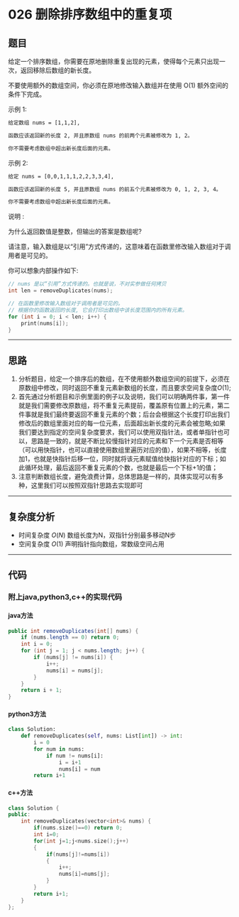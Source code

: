 # 026 删除排序数组中的重复项

## 题目

给定一个排序数组，你需要在原地删除重复出现的元素，使得每个元素只出现一次，返回移除后数组的新长度。

不要使用额外的数组空间，你必须在原地修改输入数组并在使用 O(1) 额外空间的条件下完成。

示例 1:

```txt
给定数组 nums = [1,1,2], 

函数应该返回新的长度 2, 并且原数组 nums 的前两个元素被修改为 1, 2。 

你不需要考虑数组中超出新长度后面的元素。
```

示例 2:

```txt
给定 nums = [0,0,1,1,1,2,2,3,3,4],

函数应该返回新的长度 5, 并且原数组 nums 的前五个元素被修改为 0, 1, 2, 3, 4。

你不需要考虑数组中超出新长度后面的元素。
```

说明 :

为什么返回数值是整数，但输出的答案是数组呢?

请注意，输入数组是以“引用”方式传递的，这意味着在函数里修改输入数组对于调用者是可见的。

你可以想象内部操作如下:

```c
// nums 是以“引用”方式传递的。也就是说，不对实参做任何拷贝
int len = removeDuplicates(nums);

// 在函数里修改输入数组对于调用者是可见的。
// 根据你的函数返回的长度, 它会打印出数组中该长度范围内的所有元素。
for (int i = 0; i < len; i++) {
    print(nums[i]);
}
```

***

## 思路

1. 分析题目，给定一个排序后的数组，在不使用额外数组空间的前提下，必须在原数组中修改，同时返回不重复元素新数组的长度，而且要求空间复杂度$O(1)$;
2. 首先通过分析题目和示例里面的例子以及说明，我们可以明确两件事，第一件就是我们需要修改原数组，将不重复元素提前，覆盖原有位置上的元素，第二件事就是我们最终要返回不重复元素的个数；后台会根据这个长度打印出我们修改后的数组里面对应的每一位元素，后面超出新长度的元素会被忽略;如果我们要达到指定的空间复杂度要求，我们可以使用双指针法，或者单指针也可以，思路是一致的，就是不断比较慢指针对应的元素和下一个元素是否相等（可以用快指针，也可以直接使用数组里遍历对应的值），如果不相等，长度加1，也就是快指针后移一位，同时就将该元素赋值给快指针对应的下标；如此循环处理，最后返回不重复元素的个数，也就是最后一个下标+1的值；
3. 注意判断数组长度，避免浪费计算，总体思路是一样的，具体实现可以有多种，这里我们可以按照双指针思路去实现即可

***

## 复杂度分析


- 时间复杂度 $O(N)$ 数组长度为N，双指针分别最多移动N步
- 空间复杂度 $O(1)$ 声明指针指向数组，常数级空间占用

***

## 代码

### 附上java,python3,c++的实现代码

#### java方法

```java
public int removeDuplicates(int[] nums) {
    if (nums.length == 0) return 0;
    int i = 0;
    for (int j = 1; j < nums.length; j++) {
        if (nums[j] != nums[i]) {
            i++;
            nums[i] = nums[j];
        }
    }
    return i + 1;
}
```

#### python3方法

```python
class Solution:
    def removeDuplicates(self, nums: List[int]) -> int:
        i = 0
        for num in nums:
            if num != nums[i]:
                i = i+1
                nums[i] = num
        return i+1
```

#### c++方法

```c++
class Solution {
public:
    int removeDuplicates(vector<int>& nums) {
        if(nums.size()==0) return 0;
        int i=0;
        for(int j=1;j<nums.size();j++)
        {
            if(nums[j]!=nums[i])
            {
                i++;
                nums[i]=nums[j];
            }
        }
        return i+1;
    }
};
```
